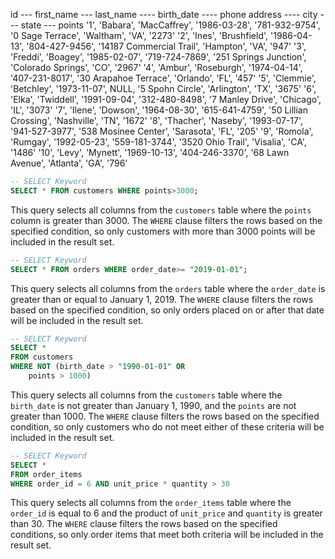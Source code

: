 id --- first_name --- last_name ---- birth_date ---- phone address ---- city --- state --- points
'1', 'Babara', 'MacCaffrey', '1986-03-28', '781-932-9754', '0 Sage Terrace', 'Waltham', 'VA', '2273'
'2', 'Ines', 'Brushfield', '1986-04-13', '804-427-9456', '14187 Commercial Trail', 'Hampton', 'VA', '947'
'3', 'Freddi', 'Boagey', '1985-02-07', '719-724-7869', '251 Springs Junction', 'Colorado Springs', 'CO', '2967'
'4', 'Ambur', 'Roseburgh', '1974-04-14', '407-231-8017', '30 Arapahoe Terrace', 'Orlando', 'FL', '457'
'5', 'Clemmie', 'Betchley', '1973-11-07', NULL, '5 Spohn Circle', 'Arlington', 'TX', '3675'
'6', 'Elka', 'Twiddell', '1991-09-04', '312-480-8498', '7 Manley Drive', 'Chicago', 'IL', '3073'
'7', 'Ilene', 'Dowson', '1964-08-30', '615-641-4759', '50 Lillian Crossing', 'Nashville', 'TN', '1672'
'8', 'Thacher', 'Naseby', '1993-07-17', '941-527-3977', '538 Mosinee Center', 'Sarasota', 'FL', '205'
'9', 'Romola', 'Rumgay', '1992-05-23', '559-181-3744', '3520 Ohio Trail', 'Visalia', 'CA', '1486'
'10', 'Levy', 'Mynett', '1969-10-13', '404-246-3370', '68 Lawn Avenue', 'Atlanta', 'GA', '796'

```sql
-- SELECT Keyword
SELECT * FROM customers WHERE points>3000;
```

This query selects all columns from the `customers` table where the `points` column is greater than 3000. The `WHERE` clause filters the rows based on the specified condition, so only customers with more than 3000 points will be included in the result set.

```sql
-- SELECT Keyword
SELECT * FROM orders WHERE order_date>= "2019-01-01";
```

This query selects all columns from the `orders` table where the `order_date` is greater than or equal to January 1, 2019. The `WHERE` clause filters the rows based on the specified condition, so only orders placed on or after that date will be included in the result set.

```sql
-- SELECT Keyword
SELECT *
FROM customers
WHERE NOT (birth_date > "1990-01-01" OR
	points > 1000)
```

This query selects all columns from the `customers` table where the `birth_date` is not greater than January 1, 1990, and the `points` are not greater than 1000. The `WHERE` clause filters the rows based on the specified condition, so only customers who do not meet either of these criteria will be included in the result set.

```sql
-- SELECT Keyword
SELECT *
FROM order_items
WHERE order_id = 6 AND unit_price * quantity > 30
```

This query selects all columns from the `order_items` table where the `order_id` is equal to 6 and the product of `unit_price` and `quantity` is greater than 30. The `WHERE` clause filters the rows based on the specified conditions, so only order items that meet both criteria will be included in the result set.
